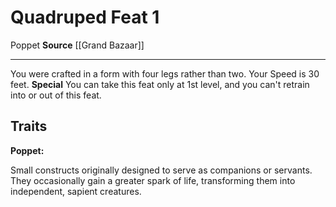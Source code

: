 ﻿---
actions: null
cost: null
element: null
feat: Quadruped
frequency: null
heighten_level: null
id: '3342'
level: '1'
name: Quadruped
prerequisite: null
rarity: Common
requirement: null
school: null
source: '[[DATABASE/source/Grand Bazaar|Grand Bazaar]]'
subcategory: null
trait:
- '[[DATABASE/trait/Poppet|Poppet]]'
trigger: null
type: Feat

---
# Quadruped <span class="item-type">Feat 1</span>

<span class="item-trait">Poppet</span>
**Source** [[Grand Bazaar]]

---
You were crafted in a form with four legs rather than two. Your Speed is 30 feet.
**Special** You can take this feat only at 1st level, and you can't retrain into or out of this feat.

## Traits

**Poppet:**

Small constructs originally designed to serve as companions or servants. They occasionally gain a greater spark of life, transforming them into independent, sapient creatures.
